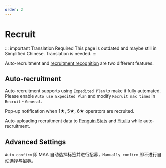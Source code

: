 ```yaml
---
order: 2
---
```


# Recruit

::: important Translation Required
This page is outdated and maybe still in Simplified Chinese. Translation is needed.
:::

Auto-recruitment and [recruitment recognition](./tools.md#recruitment-recognition) are two different features.

## Auto-recruitment

Auto-recruitment supports using `Expedited Plan` to make it fully automated. Please enable `Auto use Expedited Plan` and modify `Recruit max times` in `Recruit` - `General`.

Pop-up notification when 1★, 5★, 6★ operators are recruited.

Auto-uploading recruitment data to [Penguin Stats](https://penguin-stats.io/) and [Yituliu](https://ark.yituliu.cn/) while auto-recruitment.

## Advanced Settings

`Auto confirm` 即 MAA 自动选择标签并进行招募，`Manually confirm` 即不进行自动选择与招募。
